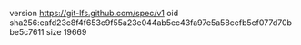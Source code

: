 version https://git-lfs.github.com/spec/v1
oid sha256:eafd23c8f4f653c9f55a23e044ab5ec43fa97e5a58cefb5cf077d70bbe5c7611
size 19669
